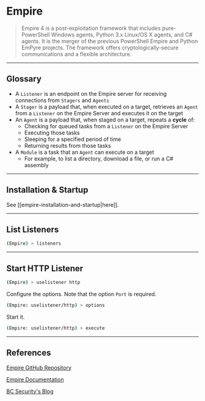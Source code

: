 # Empire

> Empire 4 is a post-exploitation framework that includes pure-PowerShell Windows agents, Python 3.x Linux/OS X agents, and C# agents. It is the merger of the previous PowerShell Empire and Python EmPyre projects. The framework offers cryptologically-secure communications and a flexible architecture.

---

## Glossary

- A `Listener` is an endpoint on the Empire server for receiving connections from `Stagers` and `Agents`
- A `Stager` is a payload that, when executed on a target, retrieves an `Agent` from a `Listener` on the Empire Server and executes it on the target
- An `Agent` is a payload that, when staged on a target, repeats a **cycle** of:
	- Checking for queued tasks from a `Listener` on the Empire Server
	- Executing those tasks
	- Sleeping for a specified period of time
	- Returning results from those tasks
- A `Module` is a task that an `Agent` can execute on a target
	- For example, to list a directory, download a file, or run a C# assembly

---

## Installation & Startup

See [[empire-installation-and-startup|here]].

---

## List Listeners

```bash
(Empire) > listeners
```

---

## Start HTTP Listener

```bash
(Empire) > uselistener http
```

Configure the options. Note that the option `Port` is required.

```bash
(Empire: uselistener/http) > options
```

Start it.

```bash
(Empire: uselistener/http) > execute
```

---

## References

[Empire GitHub Repository](https://github.com/BC-SECURITY/Empire)

[Empire Documentation](https://www.bc-security.org/blog)

[BC Security's Blog](https://www.bc-security.org/blog)

